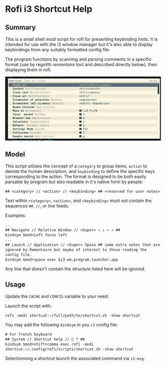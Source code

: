 # Rofi i3 Shortcut Help

## Summary

This is a small shell *modi* script for rofi for presenting keybinding hints.  It is intended for use with the i3 window manager but it's also able to display keybindings from any suitably formatted config file.

The program functions by scanning and parsing comments in a specific format (use by regolith *remontoire* tool and described directly below), then displaying them in rofi. 

![Screenshot of the rofi helper running](screenshot.png "Screenshot of rofi i3 shortcut help")

## Model

This script utilizes the concept of a `category` to group items, `action` to denote the human description, and `keybinding` to define the specific keys corresponding to the action.  The format is designed to be both easily parsable by program but also readable in it's native form by people:

```
## <category> // <action> // <keybinding> ## <reserved for user notes>
```

Text within `<category>`, `<action>`, and `<keybinding>` must not contain the sequences `##`, `//`, or line feeds.

Examples:

```
...
## Navigate // Relative Window // <Super> ↑ ↓ ← → ##
bindsym $mod+Left focus left
...
## Launch // Application // <Super> Space ## some extra notes that are ignored by Remontoire but maybe of interest to those reading the config file.
bindsym $mod+space exec $i3-wm.program.launcher.app
```

Any line that doesn't contain the structure listed here will be ignored.

## Usage

Update the `CACHE` and `CONFIG` variable to your need.

Launch the script with:
```
rofi -modi shortcut:~/full/path/to/shortcut.sh -show shortcut

```
You may add the following `bindsym` in you `i3` config file:
```
# For french keyboard
## System // Shortcut help //  ? ##
bindsym $mod+shift+comma exec rofi -modi shortcut:~/.config/rofi/scripts/shortcut.sh -show shortcut
```

Selectionning a shortcut launch the associated command via `i3-msg`.
 

